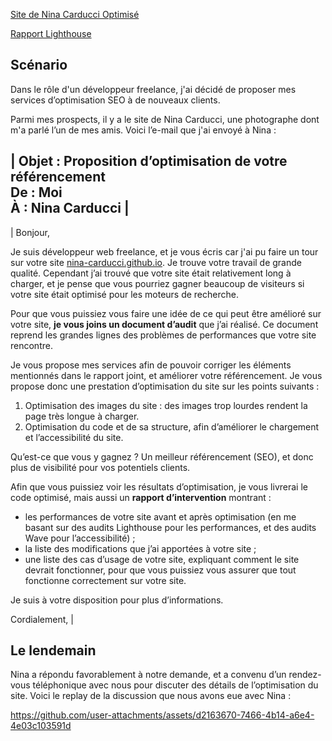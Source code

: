 [Site de Nina Carducci Optimisé](https://bluskyart.github.io/OpenClassooms-Projet4/)

[Rapport Lighthouse](https://github.com/user-attachments/files/17194933/Lescrohart_Guerwan_2_audit_lighthouse_092024.pdf)


## Scénario

Dans le rôle d'un développeur freelance, j'ai décidé de proposer mes services d’optimisation SEO à de nouveaux clients. 


Parmi mes prospects, il y a le site de Nina Carducci, une photographe dont m'a parlé l’un de mes amis. Voici l’e-mail que j'ai envoyé à Nina : 

| **Objet :** Proposition d’optimisation de votre référencement  
**De :** Moi  
**À :** Nina Carducci |
-----------
| Bonjour, 

Je suis développeur web freelance, et je vous écris car j'ai pu faire un tour sur votre site [nina-carducci.github.io](https://nina-carducci.github.io/). Je trouve votre travail de grande qualité. Cependant j’ai trouvé que votre site était relativement long à charger, et je pense que vous pourriez gagner beaucoup de visiteurs si votre site était optimisé pour les moteurs de recherche.

Pour que vous puissiez vous faire une idée de ce qui peut être amélioré sur votre site, **je vous joins un document d’audit** que j’ai réalisé. Ce document reprend les grandes lignes des problèmes de performances que votre site rencontre.

Je vous propose mes services afin de pouvoir corriger les éléments mentionnés dans le rapport joint, et améliorer votre référencement. Je vous propose donc une prestation d’optimisation du site sur les points suivants :

1.  Optimisation des images du site : des images trop lourdes rendent la page très longue à charger.
2.  Optimisation du code et de sa structure, afin d’améliorer le chargement et l’accessibilité du site. 

Qu’est-ce que vous y gagnez ? Un meilleur référencement (SEO), et donc plus de visibilité pour vos potentiels clients.

Afin que vous puissiez voir les résultats d’optimisation, je vous livrerai le code optimisé, mais aussi un **rapport d’intervention** montrant :

*   les performances de votre site avant et après optimisation (en me basant sur des audits Lighthouse pour les performances, et des audits Wave pour l’accessibilité) ;
*   la liste des modifications que j’ai apportées à votre site ; 
*   une liste des cas d’usage de votre site, expliquant comment le site devrait fonctionner, pour que vous puissiez vous assurer que tout fonctionne correctement sur votre site. 

Je suis à votre disposition pour plus d’informations.

Cordialement, |

## Le lendemain

Nina a répondu favorablement à notre demande, et a convenu d’un rendez-vous téléphonique avec nous pour discuter des détails de l’optimisation du site.
Voici le replay de la discussion que nous avons eue avec Nina :

https://github.com/user-attachments/assets/d2163670-7466-4b14-a6e4-4e03c103591d

